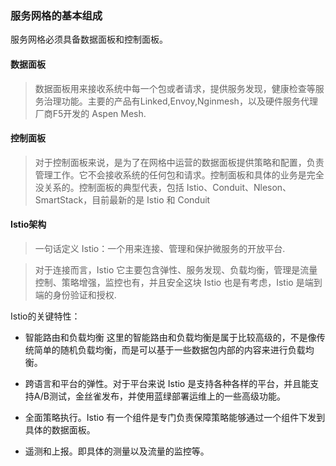 ### 服务网格的基本组成

服务网格必须具备数据面板和控制面板。

#### 数据面板
> 数据面板用来接收系统中每一个包或者请求，提供服务发现，健康检查等服务治理功能。主要的产品有Linked,Envoy,Nginmesh，以及硬件服务代理厂商F5开发的 Aspen Mesh.

#### 控制面板
> 对于控制面板来说，是为了在网格中运营的数据面板提供策略和配置，负责管理工作。它不会接收系统的任何包和请求。控制面板和具体的业务是完全没关系的。控制面板的典型代表，包括 Istio、Conduit、Nleson、SmartStack，目前最新的是 Istio 和 Conduit

#### Istio架构

> 一句话定义 Istio：一个用来连接、管理和保护微服务的开放平台.

> 对于连接而言，Istio 它主要包含弹性、服务发现、负载均衡，管理是流量控制、策略增强，监控也有，并且安全这块 Istio 也是有考虑，Istio 是端到端的身份验证和授权.

Istio的关键特性：

* 智能路由和负载均衡 这里的智能路由和负载均衡是属于比较高级的，不是像传统简单的随机负载均衡，而是可以基于一些数据包内部的内容来进行负载均衡。

* 跨语言和平台的弹性。对于平台来说 Istio 是支持各种各样的平台，并且能支持A/B测试，金丝雀发布，并使用蓝绿部署运维上的一些高级功能。

* 全面策略执行。Istio 有一个组件是专门负责保障策略能够通过一个组件下发到具体的数据面板。

* 遥测和上报。即具体的测量以及流量的监控等。

